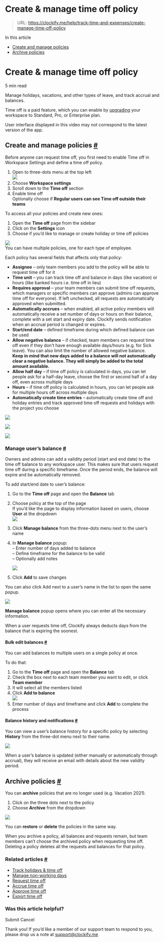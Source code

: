 # Create & manage time off policy

> URL: https://clockify.me/help/track-time-and-expenses/create-manage-time-off-policy

In this article

* [Create and manage policies](#create-and-manage-policies)
* [Archive policies](#archive-policies)

# Create & manage time off policy

5 min read

Manage holidays, vacations, and other types of leave, and track accrual and balances.

Time off is a paid feature, which you can enable by [upgrading](https://clockify.me/pricing) your workspace to Standard, Pro, or Enterprise plan.

User interface displayed in this video may not correspond to the latest version of the app.

## Create and manage policies [#](#create-and-manage-policies)

Before anyone can request time off, you first need to enable Time off in Workspace Settings and define a time off policy.

1. Open to three-dots menu at the top left  
   ![](https://lh7-us.googleusercontent.com/docsz/AD_4nXeBij-N5iU4gMtfJmGejLtjrJ28ytGw2jYiqsrsSu1BTpcVDomy8drpsQFI-aKHCN9adEr66fRvYfNePwf9DcL-l-cATxtgIp4cZlCVCNa4OA7oqIRBZKd0Gh8UeDES6QBnElUsmCb2TkpZqtUGyY_IxHCe?key=Y9vsj87Og24n6ci5bRUzsg)
2. Choose **Workspace settings**
3. Scroll down to the **Time off** section
4. Enable time off  
   Optionally choose if **Regular users can see Time off outside their teams**

To access all your policies and create new ones:

1. Open the **Time off** page from the sidebar
2. Click on the **Settings** icon
3. Choose if you’d like to manage or create holiday or time off policies

![](https://lh7-us.googleusercontent.com/docsz/AD_4nXezHv9cMKovdf4jihHWI202mi05KsnXrq-Gm7-jXnF3_B8gG2nBfCMMYn3gEVIS1YLwmRcXHPkgnqq9RTXdLrJwL-5dUeRmYII1faptU94ES3ZS2Yi3ActqDkISR9U2efqXlannoE3DReBuzVn7fCom_bf6?key=Y9vsj87Og24n6ci5bRUzsg)  
You can have multiple policies, one for each type of employee.

Each policy has several fields that affects only that policy:

* **Assignee** – only team members you add to the policy will be able to request time off for it
* **Time unit** – you can track time off and balance in days (like vacation) or hours (like banked hours i.e. time off in lieu)
* **Requires approval** – your team members can submit time off requests, which managers or specific members can approve (admins can approve time off for everyone). If left unchecked, all requests are automatically approved when submitted.
* **Automatically accrues** – when enabled, all active policy members will automatically receive a set number of days or hours on their balance, complete with a set start and expiry date. Clockify sends notification when an accrual period is changed or expires.
* **Start/end date** – defined timeframe during which defined balance can be used
* **Allow negative balance** – if checked, team members can request time off even if they don’t have enough available days/hours (e.g. for Sick leave). You can also limit the number of allowed negative balance.  
  ****Keep in mind that new days added to a balance will not automatically clear a negative balance. They will simply be added to the total amount available.****
* **Allow half day** – if time off policy is calculated in days, you can let people ask for a half-day leave, choose the first or second half of a day off, even across multiple days
* **Hours** – if time off policy is calculated in hours, you can let people ask for multiple hours off across multiple days
* **Automatically create time entries** – automatically create time off and holiday entries and track approved time off requests and holidays with the project you choose

![](https://clockify.me/help/wp-content/uploads/2024/05/Screenshot-2024-05-16-at-11.39.06.png)

![](https://clockify.me/help/wp-content/uploads/2024/05/Screenshot-2024-05-16-at-11.39.57.png)

![](https://clockify.me/help/wp-content/uploads/2021/05/Screenshot-2025-09-15-at-13.50.27.png)

### Manage user’s balance [#](#manage-users-balance)

Owners and admins can add a validity period (start and end date) to the time off balance to any workspace user. This makes sure that users request time off during a specific timeframe. Once the period ends, the balance will expire and be automatically removed.

To add start/end date to user’s balance:

1. Go to the **Time off** page and open the **Balance** tab
2. Choose policy at the top of the page  
   If you’d like the page to display information based on users, choose **User** at the dropdown  
   ![](https://clockify.me/help/wp-content/uploads/2021/05/Screenshot-2025-09-15-at-14.49.22.png)
3. Click **Manage balance** from the three-dots menu next to the user’s name
4. In **Manage balance** popup:   
   – Enter number of days added to balance  
   – Define timeframe for the balance to be valid  
   – Optionally add notes  
     
   ![](https://clockify.me/help/wp-content/uploads/2021/05/Screenshot-2025-09-15-at-14.19.04.png)
5. Click **Add** to save changes

You can also click Add next to a user’s name in the list to open the same popup.

![](https://clockify.me/help/wp-content/uploads/2021/05/Screenshot-2025-09-15-at-14.41.45-1024x65.png)

**Manage balance** popup opens where you can enter all the necessary information.

When a user requests time off, Clockify always deducts days from the balance that is expiring the soonest.

#### Bulk edit balances [#](#bulk-edit-balances)

You can add balances to multiple users on a single policy at once.

To do that:

1. Go to the **Time off** page and open the **Balance** tab
2. Check the box next to each team member you want to edit, or click **Team member**
3. It will select all the members listed
4. Click **Add to balance**  
   ![](https://clockify.me/help/wp-content/uploads/2021/05/Screenshot-2025-09-15-at-14.37.06.png)
5. Enter number of days and timeframe and click **Add** to complete the process

#### Balance history and notifications [#](#balance-history-and-notifications)

You can view a user’s balance history for a specific policy by selecting **History** from the three-dot menu next to their name.

![](https://clockify.me/help/wp-content/uploads/2021/05/Screenshot-2025-09-15-at-14.57.34-1024x371.png)

When a user’s balance is updated (either manually or automatically through accrual), they will receive an email with details about the new validity period.

## Archive policies [#](#archive-policies)

You can **archive** policies that are no longer used (e.g. Vacation 2021).

1. Click on the three dots next to the policy
2. Choose **Archive** from the dropdown

![](https://clockify.me/help/wp-content/uploads/2024/06/Screenshot-2024-06-30-at-16.33.06.png)

You can **restore** or **delete** the policies in the same way.

When you archive a policy, all balances and requests remain, but team members can’t choose the archived policy when requesting time off. Deleting a policy deletes all the requests and balances for that policy.

### Related articles [#](#related-articles)

* [Track holidays & time off](https://clockify.me/help/track-time-and-expenses/track-holidays-time-off)
* [Manage non-working days](https://clockify.me/help/track-time-and-expenses/manage-non-working-days)
* [Request time off](https://clockify.me/help/track-time-and-expenses/request-time-off)
* [Accrue time off](https://clockify.me/help/track-time-and-expenses/accrue-time-off)
* [Approve time off](https://clockify.me/help/track-time-and-expenses/approve-time-off)
* [Export time off](https://clockify.me/help/track-time-and-expenses/export-time-off)

### Was this article helpful?

Submit
Cancel

Thank you! If you’d like a member of our support team to respond to you, please drop us a note at support@clockify.me